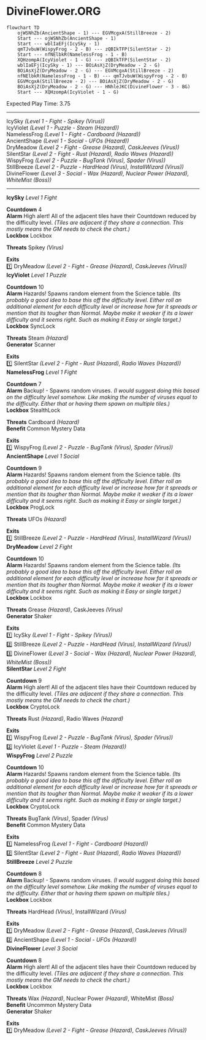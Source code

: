 # DivineFlower.ORG  
  
```mermaid  
flowchart TD  
	ojWSNhZb(AncientShape - 1) --- EGVMcgxA(StillBreeze - 2)  
	Start --- ojWSNhZb(AncientShape - 1)  
	Start --- wblIaEFj(IcySky - 1)  
	qmTJvbuW(WispyFrog - 2 - B) --- zQBIkTFP(SilentStar - 2)  
	Start --- nfNElbkR(NamelessFrog - 1 - B)  
	XQHzompA(IcyViolet - 1 - G) --- zQBIkTFP(SilentStar - 2)  
	wblIaEFj(IcySky - 1) --- BOiAsXjZ(DryMeadow - 2 - G)  
	BOiAsXjZ(DryMeadow - 2 - G) --- EGVMcgxA(StillBreeze - 2)  
	nfNElbkR(NamelessFrog - 1 - B) --- qmTJvbuW(WispyFrog - 2 - B)  
	EGVMcgxA(StillBreeze - 2) --- BOiAsXjZ(DryMeadow - 2 - G)  
	BOiAsXjZ(DryMeadow - 2 - G) --- HNhleJKC(DivineFlower - 3 - BG)  
	Start --- XQHzompA(IcyViolet - 1 - G)  
```  
  
Expected Play Time: 3.75  
  
---  
  
IcySky *(Level 1 - Fight - Spikey *(Virus)*)*  
IcyViolet *(Level 1 - Puzzle - Steam *(Hazard)*)*  
NamelessFrog *(Level 1 - Fight - Cardboard *(Hazard)*)*  
AncientShape *(Level 1 - Social - UFOs *(Hazard)*)*  
DryMeadow *(Level 2 - Fight - Grease *(Hazard)*, CaskJeeves *(Virus)*)*  
SilentStar *(Level 2 - Fight - Rust *(Hazard)*, Radio Waves *(Hazard)*)*  
WispyFrog *(Level 2 - Puzzle - BugTank *(Virus)*, Spader *(Virus)*)*  
StillBreeze *(Level 2 - Puzzle - HardHead *(Virus)*, InstallWizard *(Virus)*)*  
DivineFlower *(Level 3 - Social - Wax *(Hazard)*, Nuclear Power *(Hazard)*, WhiteMist *(Boss)*)*  
  
---  
  
**IcySky** *Level 1 Fight*  
  
**Countdown** 4  
**Alarm** High alert! All of the adjacent tiles have their Countdown reduced by the difficulty level. *(Tiles are adjacent if they share a connection. This mostly means the GM needs to check the chart.)*  
**Lockbox** Lockbox  
  
**Threats** Spikey *(Virus)*  
  
**Exits**  
:one: DryMeadow *(Level 2 - Fight - Grease *(Hazard)*, CaskJeeves *(Virus)*)*  
**IcyViolet** *Level 1 Puzzle*  
  
**Countdown** 10  
**Alarm** Hazards! Spawns random element from the Science table. *(Its probably a good idea to base this off the difficulty level. Either roll an additional element for each difficulty level or increase how far it spreads or mention that its tougher than Normal. Maybe make it weaker if its a lower difficulty and it seems right. Such as making it Easy or single target.)*  
**Lockbox** SyncLock  
  
**Threats** Steam *(Hazard)*  
**Generator** Scanner  
  
**Exits**  
:one: SilentStar *(Level 2 - Fight - Rust *(Hazard)*, Radio Waves *(Hazard)*)*  
**NamelessFrog** *Level 1 Fight*  
  
**Countdown** 7  
**Alarm** Backup! - Spawns random viruses. *(I would suggest doing this based on the difficulty level somehow. Like making the number of viruses equal to the difficulty. Either that or having them spawn on multiple tiles.)*  
**Lockbox** StealthLock  
  
**Threats** Cardboard *(Hazard)*  
**Benefit** Common Mystery Data  
  
**Exits**  
:one: WispyFrog *(Level 2 - Puzzle - BugTank *(Virus)*, Spader *(Virus)*)*  
**AncientShape** *Level 1 Social*  
  
**Countdown** 9  
**Alarm** Hazards! Spawns random element from the Science table. *(Its probably a good idea to base this off the difficulty level. Either roll an additional element for each difficulty level or increase how far it spreads or mention that its tougher than Normal. Maybe make it weaker if its a lower difficulty and it seems right. Such as making it Easy or single target.)*  
**Lockbox** ProgLock  
  
**Threats** UFOs *(Hazard)*  
  
**Exits**  
:one: StillBreeze *(Level 2 - Puzzle - HardHead *(Virus)*, InstallWizard *(Virus)*)*  
**DryMeadow** *Level 2 Fight*  
  
**Countdown** 10  
**Alarm** Hazards! Spawns random element from the Science table. *(Its probably a good idea to base this off the difficulty level. Either roll an additional element for each difficulty level or increase how far it spreads or mention that its tougher than Normal. Maybe make it weaker if its a lower difficulty and it seems right. Such as making it Easy or single target.)*  
**Lockbox** Lockbox  
  
**Threats** Grease *(Hazard)*, CaskJeeves *(Virus)*  
**Generator** Shaker  
  
**Exits**  
:one: IcySky *(Level 1 - Fight - Spikey *(Virus)*)*  
:two: StillBreeze *(Level 2 - Puzzle - HardHead *(Virus)*, InstallWizard *(Virus)*)*  
:three: DivineFlower *(Level 3 - Social - Wax *(Hazard)*, Nuclear Power *(Hazard)*, WhiteMist *(Boss)*)*  
**SilentStar** *Level 2 Fight*  
  
**Countdown** 9  
**Alarm** High alert! All of the adjacent tiles have their Countdown reduced by the difficulty level. *(Tiles are adjacent if they share a connection. This mostly means the GM needs to check the chart.)*  
**Lockbox** CryptoLock  
  
**Threats** Rust *(Hazard)*, Radio Waves *(Hazard)*  
  
**Exits**  
:one: WispyFrog *(Level 2 - Puzzle - BugTank *(Virus)*, Spader *(Virus)*)*  
:two: IcyViolet *(Level 1 - Puzzle - Steam *(Hazard)*)*  
**WispyFrog** *Level 2 Puzzle*  
  
**Countdown** 10  
**Alarm** Hazards! Spawns random element from the Science table. *(Its probably a good idea to base this off the difficulty level. Either roll an additional element for each difficulty level or increase how far it spreads or mention that its tougher than Normal. Maybe make it weaker if its a lower difficulty and it seems right. Such as making it Easy or single target.)*  
**Lockbox** CryptoLock  
  
**Threats** BugTank *(Virus)*, Spader *(Virus)*  
**Benefit** Common Mystery Data  
  
**Exits**  
:one: NamelessFrog *(Level 1 - Fight - Cardboard *(Hazard)*)*  
:two: SilentStar *(Level 2 - Fight - Rust *(Hazard)*, Radio Waves *(Hazard)*)*  
**StillBreeze** *Level 2 Puzzle*  
  
**Countdown** 8  
**Alarm** Backup! - Spawns random viruses. *(I would suggest doing this based on the difficulty level somehow. Like making the number of viruses equal to the difficulty. Either that or having them spawn on multiple tiles.)*  
**Lockbox** Lockbox  
  
**Threats** HardHead *(Virus)*, InstallWizard *(Virus)*  
  
**Exits**  
:one: DryMeadow *(Level 2 - Fight - Grease *(Hazard)*, CaskJeeves *(Virus)*)*  
:two: AncientShape *(Level 1 - Social - UFOs *(Hazard)*)*  
**DivineFlower** *Level 3 Social*  
  
**Countdown** 8  
**Alarm** High alert! All of the adjacent tiles have their Countdown reduced by the difficulty level. *(Tiles are adjacent if they share a connection. This mostly means the GM needs to check the chart.)*  
**Lockbox** Lockbox  
  
**Threats** Wax *(Hazard)*, Nuclear Power *(Hazard)*, WhiteMist *(Boss)*  
**Benefit** Uncommon Mystery Data  
**Generator** Shaker  
  
**Exits**  
:one: DryMeadow *(Level 2 - Fight - Grease *(Hazard)*, CaskJeeves *(Virus)*)*
